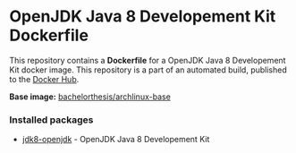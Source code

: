# OpenJDK Java 8 Developement Kit Dockerfile

This repository contains a **Dockerfile** for a OpenJDK Java 8 Developement Kit docker image. This repository is a part of an automated build, published to the [Docker Hub][docker_hub_repository].

**Base image:** [bachelorthesis/archlinux-base][docker_hub_base_image]

[docker_hub_repository]: https://registry.hub.docker.com/u/bachelorthesis/java/
[docker_hub_base_image]: https://registry.hub.docker.com/u/bachelorthesis/archlinux-base/

### Installed packages

* [jdk8-openjdk][jdk8-openjdk] - OpenJDK Java 8 Developement Kit

[jdk8-openjdk]: https://www.archlinux.org/packages/extra/x86_64/jdk8-openjdk/